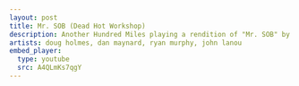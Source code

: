 ```yaml
---
layout: post
title: Mr. SOB (Dead Hot Workshop)
description: Another Hundred Miles playing a rendition of "Mr. SOB" by Dead Hot Workshop's album "River Otis" at the 4th annual Battle of the Bands in Amherst, MA on June 6th, 2010.
artists: doug holmes, dan maynard, ryan murphy, john lanou
embed_player:
  type: youtube
  src: A4QLmKs7qgY
---
```

